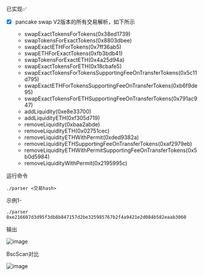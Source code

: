 已实现✅
- [x] pancake swap V2版本的所有交易解析，如下所示
 
  - swapExactTokensForTokens(0x38ed1739)
  - swapTokensForExactTokens(0x8803dbee)
  - swapExactETHForTokens(0x7ff36ab5)
  - swapETHForExactTokens(0xfb3bdb41)
  - swapTokensForExactETH(0x4a25d94a)
  - swapExactTokensForETH(0x18cbafe5)
  - swapExactTokensForTokensSupportingFeeOnTransferTokens(0x5c11d795)
  - swapExactETHForTokensSupportingFeeOnTransferTokens(0xb6f9de95)
  - swapExactTokensForETHSupportingFeeOnTransferTokens(0x791ac947)
  - addLiquidity(0xe8e33700)
  - addLiquidityETH(0xf305d719)
  - removeLiquidity(0xbaa2abde)
  - removeLiquidityETH(0x02751cec)
  - removeLiquidityETHWithPermit(0xded9382a)
  - removeLiquidityETHSupportingFeeOnTransferTokens(0xaf2979eb)
  - removeLiquidityETHWithPermitSupportingFeeOnTransferTokens(0x5b0d5984)
  - removeLiquidityWithPermit(0x2195995c)

运行命令

```./parser <交易hash>```

示例1-

```./parser 0xe216607d3d95f3db8b847157d2be325985767b2f4a9421e2d084b582eaab3060```

输出

![image](/image/0xf305d719/localTerminal.png)

BscScan对比

![image](/image/0xf305d719/bscScan.png)